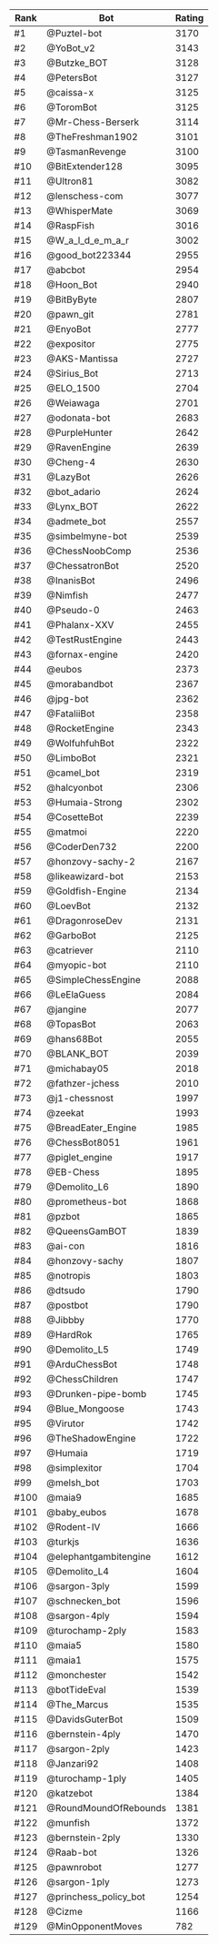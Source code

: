 Rank|Bot|Rating
---|---|---
#1|@Puztel-bot|3170
#2|@YoBot_v2|3143
#3|@Butzke_BOT|3128
#4|@PetersBot|3127
#5|@caissa-x|3125
#6|@ToromBot|3125
#7|@Mr-Chess-Berserk|3114
#8|@TheFreshman1902|3101
#9|@TasmanRevenge|3100
#10|@BitExtender128|3095
#11|@Ultron81|3082
#12|@lenschess-com|3077
#13|@WhisperMate|3069
#14|@RaspFish|3016
#15|@W_a_l_d_e_m_a_r|3002
#16|@good_bot223344|2955
#17|@abcbot|2954
#18|@Hoon_Bot|2940
#19|@BitByByte|2807
#20|@pawn_git|2781
#21|@EnyoBot|2777
#22|@expositor|2775
#23|@AKS-Mantissa|2727
#24|@Sirius_Bot|2713
#25|@ELO_1500|2704
#26|@Weiawaga|2701
#27|@odonata-bot|2683
#28|@PurpleHunter|2642
#29|@RavenEngine|2639
#30|@Cheng-4|2630
#31|@LazyBot|2626
#32|@bot_adario|2624
#33|@Lynx_BOT|2622
#34|@admete_bot|2557
#35|@simbelmyne-bot|2539
#36|@ChessNoobComp|2536
#37|@ChessatronBot|2520
#38|@InanisBot|2496
#39|@Nimfish|2477
#40|@Pseudo-0|2463
#41|@Phalanx-XXV|2455
#42|@TestRustEngine|2443
#43|@fornax-engine|2420
#44|@eubos|2373
#45|@morabandbot|2367
#46|@jpg-bot|2362
#47|@FataliiBot|2358
#48|@RocketEngine|2343
#49|@WolfuhfuhBot|2322
#50|@LimboBot|2321
#51|@camel_bot|2319
#52|@halcyonbot|2306
#53|@Humaia-Strong|2302
#54|@CosetteBot|2239
#55|@matmoi|2220
#56|@CoderDen732|2200
#57|@honzovy-sachy-2|2167
#58|@likeawizard-bot|2153
#59|@Goldfish-Engine|2134
#60|@LoevBot|2132
#61|@DragonroseDev|2131
#62|@GarboBot|2125
#63|@catriever|2110
#64|@myopic-bot|2110
#65|@SimpleChessEngine|2088
#66|@LeElaGuess|2084
#67|@jangine|2077
#68|@TopasBot|2063
#69|@hans68Bot|2055
#70|@BLANK_BOT|2039
#71|@michabay05|2018
#72|@fathzer-jchess|2010
#73|@j1-chessnost|1997
#74|@zeekat|1993
#75|@BreadEater_Engine|1985
#76|@ChessBot8051|1961
#77|@piglet_engine|1917
#78|@EB-Chess|1895
#79|@Demolito_L6|1890
#80|@prometheus-bot|1868
#81|@pzbot|1865
#82|@QueensGamBOT|1839
#83|@ai-con|1816
#84|@honzovy-sachy|1807
#85|@notropis|1803
#86|@dtsudo|1790
#87|@postbot|1790
#88|@Jibbby|1770
#89|@HardRok|1765
#90|@Demolito_L5|1749
#91|@ArduChessBot|1748
#92|@ChessChildren|1747
#93|@Drunken-pipe-bomb|1745
#94|@Blue_Mongoose|1743
#95|@Virutor|1742
#96|@TheShadowEngine|1722
#97|@Humaia|1719
#98|@simplexitor|1704
#99|@melsh_bot|1703
#100|@maia9|1685
#101|@baby_eubos|1678
#102|@Rodent-IV|1666
#103|@turkjs|1636
#104|@elephantgambitengine|1612
#105|@Demolito_L4|1604
#106|@sargon-3ply|1599
#107|@schnecken_bot|1596
#108|@sargon-4ply|1594
#109|@turochamp-2ply|1583
#110|@maia5|1580
#111|@maia1|1575
#112|@monchester|1542
#113|@botTideEval|1539
#114|@The_Marcus|1535
#115|@DavidsGuterBot|1509
#116|@bernstein-4ply|1470
#117|@sargon-2ply|1423
#118|@Janzari92|1408
#119|@turochamp-1ply|1405
#120|@katzebot|1384
#121|@RoundMoundOfRebounds|1381
#122|@munfish|1372
#123|@bernstein-2ply|1330
#124|@Raab-bot|1326
#125|@pawnrobot|1277
#126|@sargon-1ply|1273
#127|@princhess_policy_bot|1254
#128|@Cizme|1166
#129|@MinOpponentMoves|782
